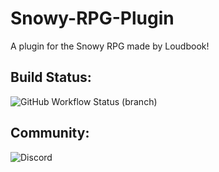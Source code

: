 # Snowy-RPG-Plugin
A plugin for the Snowy RPG made by Loudbook!
## Build Status:

<img alt="GitHub Workflow Status (branch)" src="https://img.shields.io/github/workflow/status/Loudbooks/Snowy-RPG-Plugin/Build%20Status/main?label=Build%20Status&style=for-the-badge">

## Community:

<img alt="Discord" src="https://img.shields.io/discord/945036462141890601?color=blue&label=Discord&style=for-the-badge">

